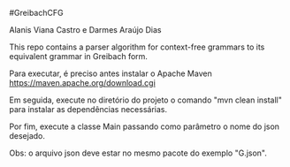 #GreibachCFG

Alanis Viana Castro e Darmes Araújo Dias

This repo contains a parser algorithm for context-free grammars to its equivalent grammar in Greibach form.

Para executar, é preciso antes instalar o Apache Maven https://maven.apache.org/download.cgi

Em seguida, execute no diretório do projeto o comando "mvn clean install" para instalar as dependências necessárias.

Por fim, execute a classe Main passando como parâmetro o nome do json desejado.

Obs: o arquivo json deve estar no mesmo pacote do exemplo "G.json".
